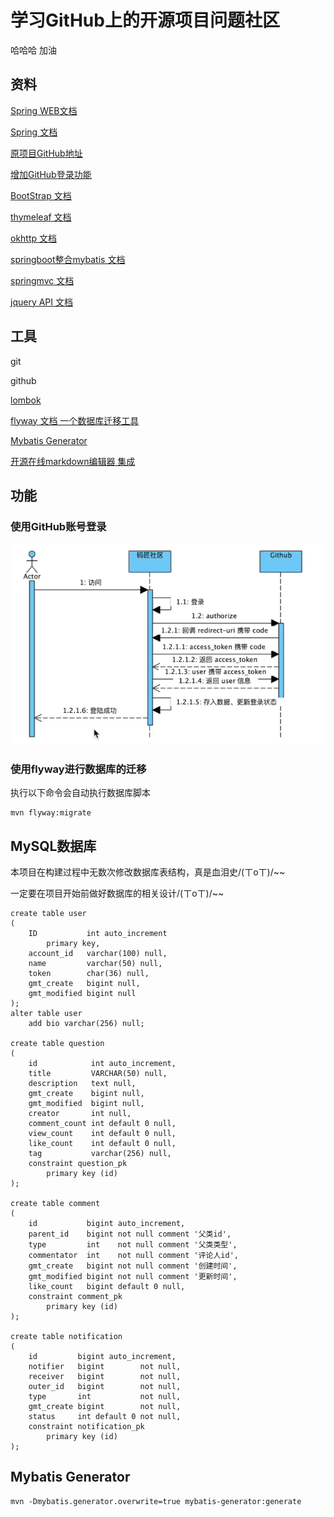 # 学习GitHub上的开源项目问题社区

哈哈哈 加油

## 资料

[Spring WEB文档](https://spring.io/guides/gs/serving-web-content/)

[Spring 文档](https://spring.io/guides)

[原项目GitHub地址](https://github.com/codedrinker/community)

[增加GitHub登录功能](https://docs.github.com/en/developers/apps/building-oauth-apps)

[BootStrap 文档](https://v3.bootcss.com/getting-started/)

[thymeleaf 文档](https://www.thymeleaf.org/index.html)

[okhttp 文档](https://square.github.io/okhttp/)

[springboot整合mybatis 文档](https://mybatis.org/spring-boot-starter/mybatis-spring-boot-autoconfigure/)

[springmvc 文档](https://docs.spring.io/spring-framework/docs/current/reference/html/web.html#mvc)

[jquery API 文档](https://api.jquery.com/)

## 工具

git

github

[lombok](https://projectlombok.org/features/all)

[flyway 文档 一个数据库迁移工具](https://flywaydb.org/documentation/getstarted/firststeps/maven)

[Mybatis Generator](http://mybatis.org/generator/index.html)

[开源在线markdown编辑器 集成](https://pandao.github.io/editor.md/)

## 功能

### 使用GitHub账号登录

![img.png](img.png)

### 使用flyway进行数据库的迁移

执行以下命令会自动执行数据库脚本

```shell
mvn flyway:migrate
```

## MySQL数据库

本项目在构建过程中无数次修改数据库表结构，真是血泪史/(ㄒoㄒ)/~~

一定要在项目开始前做好数据库的相关设计/(ㄒoㄒ)/~~

```mysql
create table user
(
    ID           int auto_increment
        primary key,
    account_id   varchar(100) null,
    name         varchar(50) null,
    token        char(36) null,
    gmt_create   bigint null,
    gmt_modified bigint null
);
alter table user
    add bio varchar(256) null;

create table question
(
    id            int auto_increment,
    title         VARCHAR(50) null,
    description   text null,
    gmt_create    bigint null,
    gmt_modified  bigint null,
    creator       int null,
    comment_count int default 0 null,
    view_count    int default 0 null,
    like_count    int default 0 null,
    tag           varchar(256) null,
    constraint question_pk
        primary key (id)
);

create table comment
(
    id           bigint auto_increment,
    parent_id    bigint not null comment '父类id',
    type         int    not null comment '父类类型',
    commentator  int    not null comment '评论人id',
    gmt_create   bigint not null comment '创建时间',
    gmt_modified bigint not null comment '更新时间',
    like_count   bigint default 0 null,
    constraint comment_pk
        primary key (id)
);

create table notification
(
    id         bigint auto_increment,
    notifier   bigint        not null,
    receiver   bigint        not null,
    outer_id   bigint        not null,
    type       int           not null,
    gmt_create bigint        not null,
    status     int default 0 not null,
    constraint notification_pk
        primary key (id)
);
```

## Mybatis Generator

```shell
mvn -Dmybatis.generator.overwrite=true mybatis-generator:generate
```